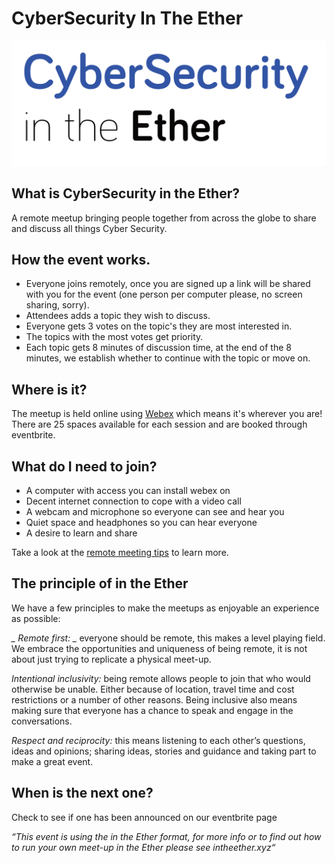 # CyberSecurity In The Ether
![CyberSecurity in the ether logo](cybersecurityintheether.png)

## What is CyberSecurity in the Ether?
A remote meetup bringing people together from across the globe to share and discuss all things Cyber Security.

## How the event works.
* Everyone joins remotely, once you are signed up a link will be shared with you for the event (one person per computer please, no screen sharing, sorry).
* Attendees adds a topic they wish to discuss.
* Everyone gets 3 votes on the topic's they are most interested in.
* The topics with the most votes get priority.
* Each topic gets 8 minutes of discussion time, at the end of the 8 minutes, we establish whether to continue with the topic or move on.

## Where is it?
The meetup is held online using [Webex](https://webex.com) which means it's wherever you are! There are 25 spaces available for each session and are booked through eventbrite.

## What do I need to join?
* A computer with access you can install webex on
* Decent internet connection to cope with a video call
* A webcam and microphone so everyone can see and hear you
* Quiet space and headphones so you can hear everyone
* A desire to learn and share

Take a look at the [remote meeting tips](meeting_tips.md) to learn more.

## The principle of in the Ether
We have a few principles to make the meetups as enjoyable an experience as possible:

*_ Remote first: _* everyone should be remote, this makes a level playing field. We embrace the opportunities and uniqueness of being remote, it is not about just trying to replicate a physical meet-up.

*_Intentional inclusivity:_* being remote allows people to join that who would otherwise be unable. Either because of location, travel time and cost restrictions or a number of other reasons. Being inclusive also means making sure that everyone has a chance to speak and engage in the conversations.

*_Respect and reciprocity:_* this means listening to each other’s questions, ideas and opinions; sharing ideas, stories and guidance and taking part to make a great event.

## When is the next one?
Check to see if one has been announced on our eventbrite page


_“This event is using the in the Ether format, for more info or to find out how to run your own meet-up in the Ether please see intheether.xyz“_